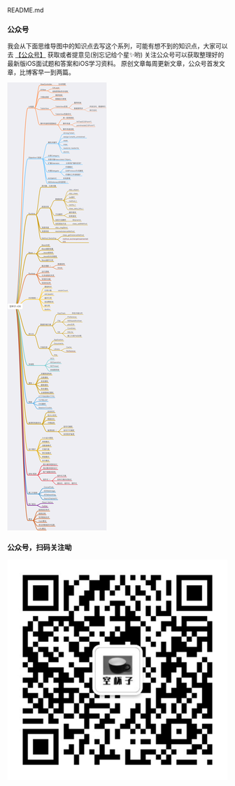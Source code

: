 
README.md

 
 ### <a id="公众号">公众号</a>
我会从下面思维导图中的知识点去写这个系列，可能有想不到的知识点，大家可以去 [【公众号】](#公众号) 获取或者提意见(别忘记给个星✨哟)
关注公众号可以获取整理好的最新版iOS面试题和答案和iOS学习资料。 原创文章每周更新文章，公众号首发文章，比博客早一到两篇。

 ![image](https://raw.githubusercontent.com/schelling/iOSFamily/master/image/iOS%E5%A4%8D%E4%B9%A0.png)
 

 
 ### <a id="公众号">公众号，扫码关注呦</a>
![image](https://github.com/schelling/iOSFamily/raw/master/image/%E5%85%AC%E4%BC%97%E5%8F%B7%E4%BA%8C%E7%BB%B4%E7%A0%81.jpg)
